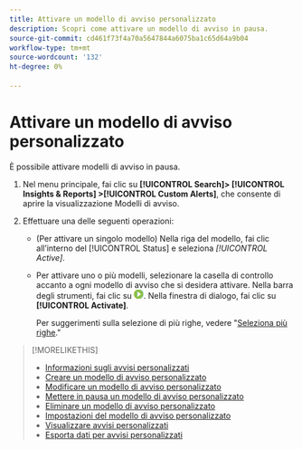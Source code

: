 ```yaml
---
title: Attivare un modello di avviso personalizzato
description: Scopri come attivare un modello di avviso in pausa.
source-git-commit: cd461f73f4a70a5647844a6075ba1c65d64a9b04
workflow-type: tm+mt
source-wordcount: '132'
ht-degree: 0%

---
```


# Attivare un modello di avviso personalizzato

È possibile attivare modelli di avviso in pausa.

1. Nel menu principale, fai clic su **[!UICONTROL Search]> [!UICONTROL Insights & Reports] >[!UICONTROL Custom Alerts]**, che consente di aprire la visualizzazione Modelli di avviso.

1. Effettuare una delle seguenti operazioni:

   * (Per attivare un singolo modello) Nella riga del modello, fai clic all’interno del [!UICONTROL Status] e seleziona *[!UICONTROL Active]*.

   * Per attivare uno o più modelli, selezionare la casella di controllo accanto a ogni modello di avviso che si desidera attivare. Nella barra degli strumenti, fai clic su ![Attiva](/help/search-social-commerce/assets/activate.png "Attiva"). Nella finestra di dialogo, fai clic su **[!UICONTROL Activate]**.

      Per suggerimenti sulla selezione di più righe, vedere &quot;[Seleziona più righe](/help/search-social-commerce/common-tasks/navigation-editing-selection/multiple-rows-select.md).&quot;

>[!MORELIKETHIS]
>
>* [Informazioni sugli avvisi personalizzati](alert-about.md)
>* [Creare un modello di avviso personalizzato](alert-template-create.md)
>* [Modificare un modello di avviso personalizzato](alert-template-edit.md)
>* [Mettere in pausa un modello di avviso personalizzato](alert-template-pause.md)
>* [Eliminare un modello di avviso personalizzato](alert-template-delete.md)
>* [Impostazioni del modello di avviso personalizzato](alert-template-settings.md)
>* [Visualizzare avvisi personalizzati](alert-view.md)
>* [Esporta dati per avvisi personalizzati](alert-export-data.md)


